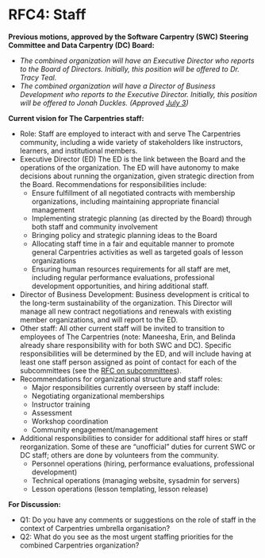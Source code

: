 # RFC4: Staff

**Previous motions, approved by the Software Carpentry (SWC) Steering Committee and Data Carpentry (DC) Board:** 
* *The combined organization will have an Executive Director who reports to the Board of Directors. Initially, this 
position will be offered to Dr. Tracy Teal.* 
* *The combined organization will have a Director of Business Development who reports to the Executive Director. 
Initially, this position will be offered to Jonah Duckles. 
(Approved [July 3](https://github.com/swcarpentry/board/blob/master/minutes/minutes-2017-07-03.md))*

**Current vision for The Carpentries staff:**
* Role: Staff are employed to interact with and serve The Carpentries community, including a wide variety of stakeholders 
like instructors, learners, and institutional members.
* Executive Director (ED) The ED is the link between the Board and the operations of the organization. The ED will have 
autonomy to make decisions about running the organization, given strategic direction from the Board. Recommendations for 
responsibilities include:
  * Ensure fulfillment of all negotiated contracts with membership organizations, including maintaining appropriate 
  financial management
  * Implementing strategic planning (as directed by the Board) through both staff and community involvement
  * Bringing policy and strategic planning ideas to the Board
  * Allocating staff time in a fair and equitable manner to promote general Carpentries activities as well as targeted 
  goals of lesson organizations
  * Ensuring human resources requirements for all staff are met, including regular performance evaluations, professional 
  development opportunities, and hiring additional staff.
* Director of Business Development: Business development is critical to the long-term sustainability of the organization. 
This Director will manage all new contract negotiations and renewals with existing member organizations, and will report 
to the ED.
* Other staff: All other current staff will be invited to transition to employees of The Carpentries 
(note: Maneesha, Erin, and Belinda already share responsibility with for both SWC and DC). Specific responsibilities will 
be determined by the ED, and will include having at least one staff person assigned as point of contact for each of the 
subcommittees (see the [RFC on subcommittees]()).
* Recommendations for organizational structure and staff roles:
  * Major responsibilities currently overseen by staff include:
  * Negotiating organizational memberships
  * Instructor training
  * Assessment
  * Workshop coordination
  * Community engagement/management
* Additional responsibilities to consider for additional staff hires or staff reorganization.  Some of these are 
“unofficial” duties for current SWC or DC staff; others are done by volunteers from the community.
  * Personnel operations (hiring, performance evaluations, professional development)
  * Technical operations (managing website, sysadmin for servers)
  * Lesson operations (lesson templating, lesson release)

**For Discussion:**
* Q1: Do you have any comments or suggestions on the role of staff in the context of Carpentries umbrella organisation?
* Q2: What do you see as the most urgent staffing priorities for the combined Carpentries organization? 

